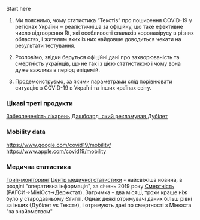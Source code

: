 Start here

1. Ми пояснимо, чому статистика “Текстів” про поширення COVID-19 у регіонах України ‒ реалістичніша за офіційну, що таке ефективне число відтворення Rt, які особливості спалахів коронавірусу в різних областях, і жителям яких із них найдовше доводиться чекати на результати тестування.

2. Розповімо, звідки беруться офіційні дані про захворюваність та смертність українців, що не так із цією статистикою і чому вона дуже важлива в період епідемій.

3. Продемонструємо, за якими параметрами слід порівнювати ситуацію з COVID-19 в Україні та інших країнах світу.



### Цікаві треті продукти
[Забезпеченість лікарень](https://youcontrol.com.ua/en/virus/)
[Дашбоард, який рекламував Дубілет](https://q.rating.zone/)


### Mobility data
https://www.google.com/covid19/mobility/
https://www.apple.com/covid19/mobility

### Медична статистика
[Грип-моніторинг](https://phc.org.ua/kontrol-zakhvoryuvan/inshi-infekciyni-zakhvoryuvannya/monitoring-i-ocinka/zakhvoryuvanist-na-grip-ta-grvi-v-ukraini)
[Центр медичної статистики](http://medstat.gov.ua/ukr/main.html) - найсвіжіша новина, в розділі "оперативна інформація", за січень 2019 року
[Смертність](http://www.ukrstat.gov.ua/) (РАГСИ->МінЮст->Держстат). Затримка - два місяці, трохи краще ніж було у стародавньому Єгипті. Однак деякі отримувачі даних більш рівні за інших (Дубілет vs Тексти), і отримують дані по смертності з Мінюста "за знайомством"
